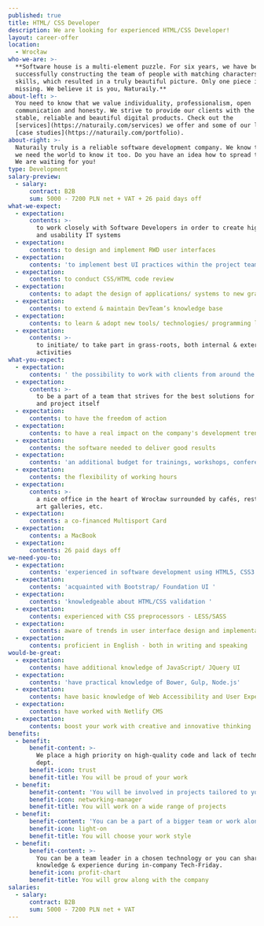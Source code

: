 ```yaml
---
published: true
title: HTML/ CSS Developer
description: We are looking for experienced HTML/CSS Developer!
layout: career-offer
location:
  - Wrocław
who-we-are: >-
  **Software house is a multi-element puzzle. For six years, we have been
  successfully constructing the team of people with matching characters and
  skills, which resulted in a truly beautiful picture. Only one piece is
  missing. We believe it is you, Naturaily.**
about-left: >-
  You need to know that we value individuality, professionalism, open
  communication and honesty. We strive to provide our clients with the best,
  stable, reliable and beautiful digital products. Check out the
  [services](https://naturaily.com/services) we offer and some of our latest
  [case studies](https://naturaily.com/portfolio).
about-right: >-
  Naturaily truly is a reliable software development company. We know that, and
  we need the world to know it too. Do you have an idea how to spread the word?
  We are waiting for you!
type: Development
salary-preview:
  - salary:
      contract: B2B
      sum: 5000 - 7200 PLN net + VAT + 26 paid days off
what-we-expect:
  - expectation:
      contents: >-
        to work closely with Software Developers in order to create high quality
        and usability IT systems 
  - expectation:
      contents: to design and implement RWD user interfaces
  - expectation:
      contents: 'to implement best UI practices within the project teams '
  - expectation:
      contents: to conduct CSS/HTML code review
  - expectation:
      contents: to adapt the design of applications/ systems to new graphic requirements
  - expectation:
      contents: to extend & maintain DevTeam’s knowledge base
  - expectation:
      contents: to learn & adopt new tools/ technologies/ programming languages
  - expectation:
      contents: >-
        to initiate/ to take part in grass-roots, both internal & external
        activities
what-you-expect:
  - expectation:
      contents: ' the possibility to work with clients from around the world representing, among other industries: art, e-commerce, energy, and construction'
  - expectation:
      contents: >-
        to be a part of a team that strives for the best solutions for client
        and project itself
  - expectation:
      contents: to have the freedom of action
  - expectation:
      contents: to have a real impact on the company's development trends
  - expectation:
      contents: the software needed to deliver good results
  - expectation:
      contents: 'an additional budget for trainings, workshops, conferences, etc.'
  - expectation:
      contents: the flexibility of working hours
  - expectation:
      contents: >-
        a nice office in the heart of Wrocław surrounded by cafés, restaurants,
        art galleries, etc.
  - expectation:
      contents: a co-financed Multisport Card
  - expectation:
      contents: a MacBook
  - expectation:
      contents: 26 paid days off
we-need-you-to:
  - expectation:
      contents: 'experienced in software development using HTML5, CSS3 (min. 2 years)'
  - expectation:
      contents: 'acquainted with Bootstrap/ Foundation UI '
  - expectation:
      contents: 'knowledgeable about HTML/CSS validation '
  - expectation:
      contents: experienced with CSS preprocessors - LESS/SASS
  - expectation:
      contents: aware of trends in user interface design and implementation
  - expectation:
      contents: proficient in English - both in writing and speaking
would-be-great:
  - expectation:
      contents: have additional knowledge of JavaScript/ JQuery UI
  - expectation:
      contents: 'have practical knowledge of Bower, Gulp, Node.js'
  - expectation:
      contents: have basic knowledge of Web Accessibility and User Experience
  - expectation:
      contents: have worked with Netlify CMS
  - expectation:
      contents: boost your work with creative and innovative thinking
benefits:
  - benefit:
      benefit-content: >-
        We place a high priority on high-quality code and lack of technical
        dept.
      benefit-icon: trust
      benefit-title: You will be proud of your work
  - benefit:
      benefit-content: 'You will be involved in projects tailored to your level of expertise. '
      benefit-icon: networking-manager
      benefit-title: You will work on a wide range of projects
  - benefit:
      benefit-content: 'You can be a part of a bigger team or work alone, if you prefer.'
      benefit-icon: light-on
      benefit-title: You will choose your work style
  - benefit:
      benefit-content: >-
        You can be a team leader in a chosen technology or you can share your
        knowledge & experience during in-company Tech-Friday. 
      benefit-icon: profit-chart
      benefit-title: You will grow along with the company
salaries:
  - salary:
      contract: B2B
      sum: 5000 - 7200 PLN net + VAT
---
```


